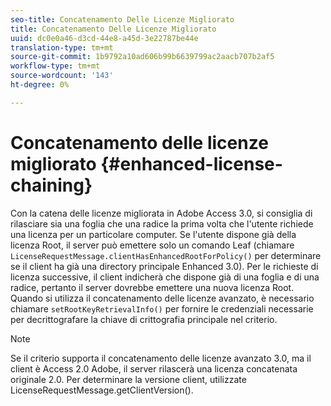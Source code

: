```yaml
---
seo-title: Concatenamento Delle Licenze Migliorato
title: Concatenamento Delle Licenze Migliorato
uuid: dc0e0a46-d3cd-44e8-a45d-3e22787be44e
translation-type: tm+mt
source-git-commit: 1b9792a10ad606b99b6639799ac2aacb707b2af5
workflow-type: tm+mt
source-wordcount: '143'
ht-degree: 0%

---
```



# Concatenamento delle licenze migliorato {#enhanced-license-chaining}

Con la catena delle licenze migliorata in  Adobe Access 3.0, si consiglia di rilasciare sia una foglia che una radice la prima volta che l&#39;utente richiede una licenza per un particolare computer. Se l&#39;utente dispone già della licenza Root, il server può emettere solo un comando Leaf (chiamare `LicenseRequestMessage.clientHasEnhancedRootForPolicy()` per determinare se il client ha già una directory principale Enhanced 3.0). Per le richieste di licenza successive, il client indicherà che dispone già di una foglia e di una radice, pertanto il server dovrebbe emettere una nuova licenza Root. Quando si utilizza il concatenamento delle licenze avanzato, è necessario chiamare `setRootKeyRetrievalInfo()` per fornire le credenziali necessarie per decrittografare la chiave di crittografia principale nel criterio.

>[!NOTE]
>
>Se il criterio supporta il concatenamento delle licenze avanzato 3.0, ma il client è  Access 2.0 Adobe, il server rilascerà una licenza concatenata originale 2.0. Per determinare la versione client, utilizzate LicenseRequestMessage.getClientVersion().

